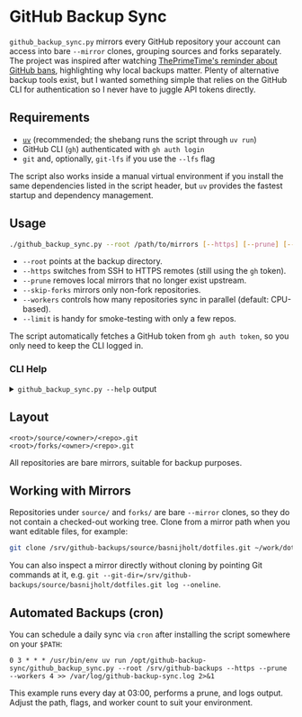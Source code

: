 # GitHub Backup Sync

`github_backup_sync.py` mirrors every GitHub repository your account can access into bare `--mirror` clones, grouping sources and forks separately. The project was inspired after watching [ThePrimeTime's reminder about GitHub bans](https://www.youtube.com/watch?v=7gCCXCSs734), highlighting why local backups matter. Plenty of alternative backup tools exist, but I wanted something simple that relies on the GitHub CLI for authentication so I never have to juggle API tokens directly.

## Requirements

- [`uv`](https://docs.astral.sh/uv/latest/) (recommended; the shebang runs the script through `uv run`)
- GitHub CLI (`gh`) authenticated with `gh auth login`
- `git` and, optionally, `git-lfs` if you use the `--lfs` flag

The script also works inside a manual virtual environment if you install the same dependencies listed in the script header, but `uv` provides the fastest startup and dependency management.

## Usage

```bash
./github_backup_sync.py --root /path/to/mirrors [--https] [--prune] [--skip-forks] [--workers 4]
```

- `--root` points at the backup directory.
- `--https` switches from SSH to HTTPS remotes (still using the `gh` token).
- `--prune` removes local mirrors that no longer exist upstream.
- `--skip-forks` mirrors only non-fork repositories.
- `--workers` controls how many repositories sync in parallel (default: CPU-based).
- `--limit` is handy for smoke-testing with only a few repos.

The script automatically fetches a GitHub token from `gh auth token`, so you only need to keep the CLI logged in.

### CLI Help

<details>
<summary><code>github_backup_sync.py --help</code> output</summary>

<!-- CODE:BASH:START -->
<!-- echo '```text' -->
<!-- export NO_COLOR=1 -->
<!-- export TERM=dumb -->
<!-- export TERMINAL_WIDTH=90 -->
<!-- ./github_backup_sync.py --help -->
<!-- echo '```' -->
<!-- CODE:END -->
<!-- OUTPUT:START -->
<!-- ⚠️ This content is auto-generated by `markdown-code-runner`. -->
```text

 Usage: github_backup_sync.py [OPTIONS]

╭─ Options ──────────────────────────────────────────────────────────────────────────────╮
│ --root              -r                        PATH                Directory that will  │
│                                                                   hold the mirror      │
│ --https                                                           Use HTTPS remotes    │
│                                                                   (token optional for  │
│                                                                   public repos)        │
│ --include-archived      --exclude-archived                        Include archived     │
│                                                                   repositories         │
│                                                                   [default:            │
│                                                                   include-archived]    │
│ --prune                                                           Remove local mirrors │
│                                                                   that no longer exist │
│                                                                   upstream             │
│ --lfs                                                             Fetch Git LFS        │
│                                                                   objects after        │
│                                                                   mirroring            │
│ --sleep                                       FLOAT RANGE         Delay between        │
│                                               [x>=0.0]            repositories in      │
│                                                                   seconds              │
│                                                                   [default: 0.0]       │
│ --limit                                       INTEGER RANGE       Process at most this │
│                                               [x>=1]              many repositories    │
│ --skip-forks                                                      Ignore forked        │
│                                                                   repositories while   │
│                                                                   mirroring            │
│ --workers           -w                        INTEGER RANGE       Max concurrent       │
│                                               [x>=1]              mirror operations    │
│                                                                   (default: based on   │
│                                                                   CPU count)           │
│ --help              -h                                            Show this message    │
│                                                                   and exit.            │
╰────────────────────────────────────────────────────────────────────────────────────────╯

```

<!-- OUTPUT:END -->

</details>

## Layout

```
<root>/source/<owner>/<repo>.git
<root>/forks/<owner>/<repo>.git
```

All repositories are bare mirrors, suitable for backup purposes.

## Working with Mirrors

Repositories under `source/` and `forks/` are bare `--mirror` clones, so they do not contain a checked-out working tree. Clone from a mirror path when you want editable files, for example:

```bash
git clone /srv/github-backups/source/basnijholt/dotfiles.git ~/work/dotfiles
```

You can also inspect a mirror directly without cloning by pointing Git commands at it, e.g. `git --git-dir=/srv/github-backups/source/basnijholt/dotfiles.git log --oneline`.

## Automated Backups (cron)

You can schedule a daily sync via `cron` after installing the script somewhere on your `$PATH`:

```cron
0 3 * * * /usr/bin/env uv run /opt/github-backup-sync/github_backup_sync.py --root /srv/github-backups --https --prune --workers 4 >> /var/log/github-backup-sync.log 2>&1
```

This example runs every day at 03:00, performs a prune, and logs output. Adjust the path, flags, and worker count to suit your environment.
